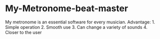 # My-Metronome-beat-master
My metronome is an essential software for every musician. Advantage: 1. Simple operation 2. Smooth use 3. Can change a variety of sounds 4. Closer to the user
